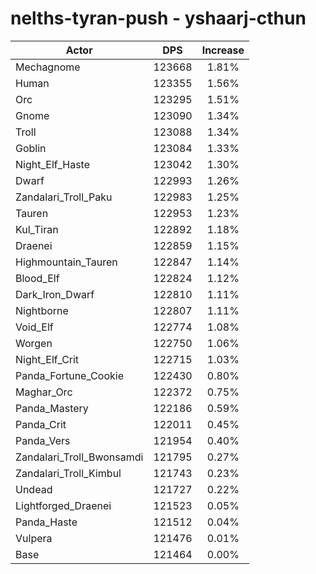# nelths-tyran-push - yshaarj-cthun
| Actor | DPS | Increase |
|---|:---:|:---:|
|Mechagnome|123668|1.81%|
|Human|123355|1.56%|
|Orc|123295|1.51%|
|Gnome|123090|1.34%|
|Troll|123088|1.34%|
|Goblin|123084|1.33%|
|Night_Elf_Haste|123042|1.30%|
|Dwarf|122993|1.26%|
|Zandalari_Troll_Paku|122983|1.25%|
|Tauren|122953|1.23%|
|Kul_Tiran|122892|1.18%|
|Draenei|122859|1.15%|
|Highmountain_Tauren|122847|1.14%|
|Blood_Elf|122824|1.12%|
|Dark_Iron_Dwarf|122810|1.11%|
|Nightborne|122807|1.11%|
|Void_Elf|122774|1.08%|
|Worgen|122750|1.06%|
|Night_Elf_Crit|122715|1.03%|
|Panda_Fortune_Cookie|122430|0.80%|
|Maghar_Orc|122372|0.75%|
|Panda_Mastery|122186|0.59%|
|Panda_Crit|122011|0.45%|
|Panda_Vers|121954|0.40%|
|Zandalari_Troll_Bwonsamdi|121795|0.27%|
|Zandalari_Troll_Kimbul|121743|0.23%|
|Undead|121727|0.22%|
|Lightforged_Draenei|121523|0.05%|
|Panda_Haste|121512|0.04%|
|Vulpera|121476|0.01%|
|Base|121464|0.00%|
